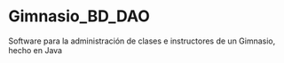 # Gimnasio_BD_DAO
Software para la administración de clases e instructores de un  Gimnasio, hecho en Java
